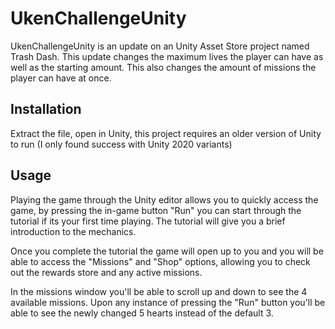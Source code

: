 # UkenChallengeUnity

UkenChallengeUnity is an update on an Unity Asset Store project named Trash Dash. This update changes the maximum lives the player can have as well as the starting amount. This also changes the amount of missions the player can have at once.

## Installation

Extract the file, open in Unity, this project requires an older version of Unity to run (I only found success with Unity 2020 variants)

## Usage

Playing the game through the Unity editor allows you to quickly access the game, by pressing the in-game button "Run" you can start through the tutorial if its your first time playing. The tutorial will give you a brief introduction to the mechanics.

Once  you complete the tutorial the game will open up to you and you will be able to access the "Missions" and "Shop" options, allowing you to check out the rewards store and any active missions. 

In the missions window you'll be able to scroll up and down to see the 4 available missions. Upon any instance of pressing the "Run" button you'll be able to see the newly changed 5 hearts instead of the default 3.
